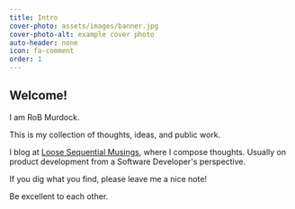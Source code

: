 ```yaml
---
title: Intro
cover-photo: assets/images/banner.jpg
cover-photo-alt: example cover photo
auto-header: none
icon: fa-comment
order: 1
---
```


## Welcome!
I am RoB Murdock.

This is my collection of thoughts, ideas, and public work. 


I blog at [Loose Sequential Musings](/blog.html), where I compose thoughts. Usually on product development from a Software Developer's perspective.

If you dig what you find, please leave me a nice note!

Be excellent to each other.